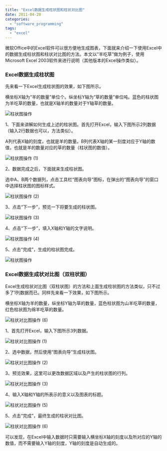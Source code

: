 ```yaml
---
title: "Excel数据生成柱状图和柱状对比图"
date: 2011-04-20
categories: 
  - "software_programming"
tags: 
  - "excel"
---
```


微软Office中的Excel软件可以很方便地生成图表，下面就来介绍一下使用Excel中的数据生成柱状图和柱状对比图的方法。本文以“羊吃草”做为例子，使用Microsoft Excel 2003软件来进行说明（其他版本的Excel操作类似）。

### Excel数据生成柱状图

先来看一下Excel生成柱状图的效果，如下图所示。

横坐标X轴为“羊的数量”单位个。纵坐标Y轴为“草的数量”单位吨。蓝色的柱状图为羊吃草的数量，也就是X轴羊的数量对于Y轴草的数量。

![柱状图操作](images/5637679960_e325f4676b_z.jpg)

<!--more-->1、下面来讲解如何生成上述的柱状图。首先打开Excel，输入下图所示2列数据（输入2行数据也可以，方法类似）。

A列代表X轴的刻度，也就是羊的数量。B列代表X轴的某一刻度对应于Y轴的数值，也就是羊的数量对应的草的数量（柱状图的数值）。

![柱状图操作 (1)](images/5637101789_4c72d7f934_z.jpg)

2、数据完成之后，下面就来生成柱状图。

选中A、B两个数据列，点击工具栏“图表向导”图标，在弹出的“图表向导”的窗口中选择柱状图的图标样式。

![柱状图操作 (2)](images/5637679080_31fe4a22ca_z.jpg)

3、点击“下一步”，预览一下将要生成的柱状图。

![柱状图操作 (3)](images/5637679172_e089ac32e2_z.jpg)

4、点击“下一步”，填入X轴和Y轴的文字说明。

![柱状图操作 (4)](images/5637102259_8abfd58267_z.jpg)

5、点击“完成”，生成的柱状图完成。

![柱状图操作](images/5637679960_e325f4676b_z.jpg)

### Excel数据生成状对比图（双柱状图）

Excel生成柱状对比图（双柱状图）的方法和上面生成柱状图的方法类似，只不过多了1列数据而已。同样先来看一下效果，如下图所示。

横坐标X轴为羊的数量，纵坐标Y轴为草的数量，蓝色柱状图为山羊吃草的数量，红色柱状图为绵羊吃草的数量。

![柱状对比图操作 (6)](images/5637679848_6653ca868d_z.jpg)

1、首先打开Excel，输入下图所示3列数据。

![柱状对比图操作 (1)](images/5637102399_8ec65b880a_z.jpg)

2、选中数据，然后使用“图表向导”生成柱状图。

![柱状对比图操作 (2)](images/5637679682_aeb3c57e29_z.jpg)

3、预览效果，这里可以更改数据区域以及产生的柱状图的行列。

![柱状对比图操作 (3)](images/5637679756_b483a3b535_z.jpg)

4、输入X轴和Y轴的所表示的意义以及图表的标题。

![柱状对比图操作 (5)](images/5637679796_dd4f195161_z.jpg)

5、点击“完成”，最终生成的柱状对比图。

![柱状对比图操作 (6)](images/5637679848_6653ca868d_z.jpg)

可以发现，在Excel中输入数据时只需要输入横坐标X轴的刻度以及所对应的Y轴的数值，而不需要输入Y轴的刻度，Y轴的刻度是自动生成的。
